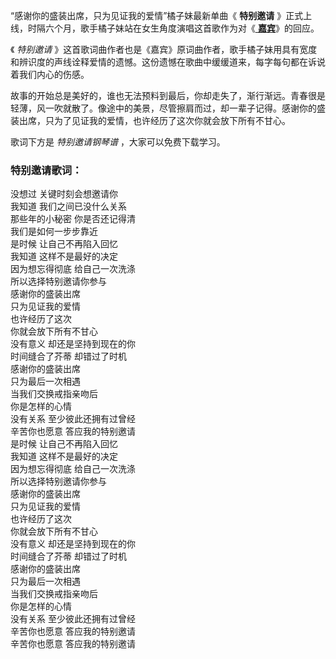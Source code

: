 

“感谢你的盛装出席，只为见证我的爱情”橘子妹最新单曲《 **特别邀请** 》正式上线，时隔六个月，歌手橘子妹站在女生角度演唱这首歌作为对《[
**嘉宾**](Music-13021-嘉宾-感谢你特别邀请来见证你的爱情.html "嘉宾")》的回应。

《 _特别邀请_
》这首歌词曲作者也是《嘉宾》原词曲作者，歌手橘子妹用具有宽度和辨识度的声线诠释爱情的遗憾。这份遗憾在歌曲中缓缓道来，每字每句都在诉说着我们内心的伤感。

故事的开始总是美好的，谁也无法预料到最后，你却走失了，渐行渐远。青春很是轻薄，风一吹就散了。像途中的美景，尽管擦肩而过，却一辈子记得。感谢你的盛装出席，只为了见证我的爱情，也许经历了这次你就会放下所有不甘心。

歌词下方是 _特别邀请钢琴谱_ ，大家可以免费下载学习。

### 特别邀请歌词：

没想过 关键时刻会想邀请你  
我知道 我们之间已没什么关系  
那些年的小秘密 你是否还记得清  
我们是如何一步步靠近  
是时候 让自己不再陷入回忆  
我知道 这样不是最好的决定  
因为想忘得彻底 给自己一次洗涤  
所以选择特别邀请你参与  
感谢你的盛装出席  
只为见证我的爱情  
也许经历了这次  
你就会放下所有不甘心  
没有意义 却还是坚持到现在的你  
时间缝合了芥蒂 却错过了时机  
感谢你的盛装出席  
只为最后一次相遇  
当我们交换戒指亲吻后  
你是怎样的心情  
没有关系 至少彼此还拥有过曾经  
辛苦你也愿意 答应我的特别邀请  
是时候 让自己不再陷入回忆  
我知道 这样不是最好的决定  
因为想忘得彻底 给自己一次洗涤  
所以选择特别邀请你参与  
感谢你的盛装出席  
只为见证我的爱情  
也许经历了这次  
你就会放下所有不甘心  
没有意义 却还是坚持到现在的你  
时间缝合了芥蒂 却错过了时机  
感谢你的盛装出席  
只为最后一次相遇  
当我们交换戒指亲吻后  
你是怎样的心情  
没有关系 至少彼此还拥有过曾经  
辛苦你也愿意 答应我的特别邀请  
辛苦你也愿意 答应我的特别邀请

